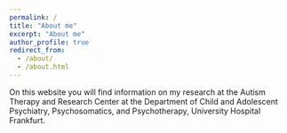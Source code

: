 ```yaml
---
permalink: /
title: "About me"
excerpt: "About me"
author_profile: true
redirect_from: 
  - /about/
  - /about.html
---
```


On this website you will find information on my research at the Autism Therapy and Research Center at the Department of Child and Adolescent Psychiatry, Psychosomatics, and Psychotherapy, University Hospital Frankfurt.
